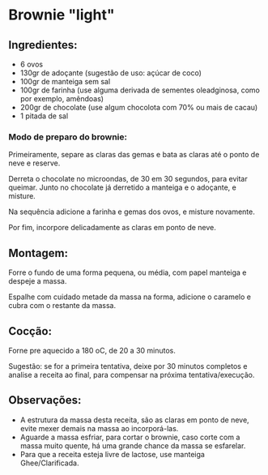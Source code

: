 # Brownie "light"

## Ingredientes:
- 6 ovos
- 130gr de adoçante (sugestão de uso: açúcar de coco)
- 100gr de manteiga sem sal
- 100gr de farinha (use alguma derivada de sementes oleadginosa, como por exemplo, amêndoas)
- 200gr de chocolate (use algum chocolota com 70% ou mais de cacau)
- 1 pitada de sal

### Modo de preparo do brownie:
Primeiramente, separe as claras das gemas e bata as claras até o ponto de neve e reserve.

Derreta o chocolate no microondas, de 30 em 30 segundos, para evitar queimar. Junto no chocolate já derretido a manteiga e o adoçante, e misture.

Na sequência adicione a farinha e gemas dos ovos, e misture novamente.

Por fim, incorpore delicadamente as claras em ponto de neve. 

## Montagem:
Forre o fundo de uma forma pequena, ou média, com papel manteiga e despeje a massa.

Espalhe com cuidado metade da massa na forma, adicione o caramelo e cubra com o restante da massa.

## Cocção:
Forne pre aquecido a 180 oC, de 20 a 30 minutos.

Sugestão: se for a primeira tentativa, deixe por 30 minutos completos e analise a receita ao final, para compensar na próxima tentativa/execução.

## Observações:
- A estrutura da massa desta receita, são as claras em ponto de neve, evite mexer demais na massa ao incorporá-las.
- Aguarde a massa esfriar, para cortar o brownie, caso corte com a massa muito quente, há uma grande chance da massa se esfarelar.
- Para que a receita esteja livre de lactose, use manteiga Ghee/Clarificada.